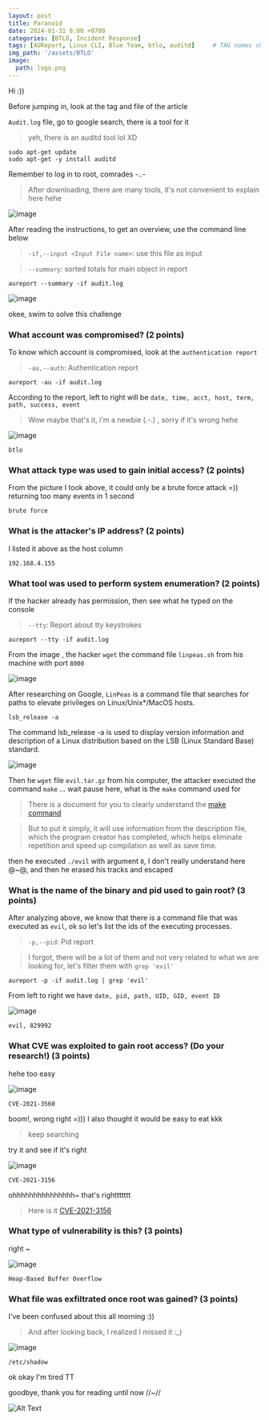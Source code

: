 ```yaml
--- 
layout: post
title: Paranoid
date: 2024-01-31 8:00 +0700
categories: [BTLO, Incident Response]
tags: [AUReport, Linux CLI, Blue Team, btlo, auditd]     # TAG names should always be lowercase
img_path: '/assets/BTLO'
image: 
  path: logo.png
--- 
```


Hi :))

Before jumping in, look at the tag and file of the article

`Audit.log` file, go to google search, there is a tool for it
> yeh, there is an auditd tool lol XD

```
sudo apt-get update
sudo apt-get -y install auditd
```

Remember to log in to root, comrades -..-
> After downloading, there are many tools, it's not convenient to explain here hehe

![image](https://github.com/zs0b/zs0b.github.io/assets/118095276/9d0d1f5a-2465-403d-a5c8-47f8362bbb17)

After reading the instructions, to get an overview, use the command line below
>  `-if,--input <Input File name>`: use this file as input

>  `--summary`: sorted totals for main object in report

```
aureport --summary -if audit.log 

```

![image](https://github.com/zs0b/zs0b.github.io/assets/118095276/6d91bfcb-725f-4c64-938c-1d749700594a)

okee, swim to solve this challenge

### What account was compromised? (2 points)
  
To know which account is compromised, look at the `authentication report`
> `-au,--auth`: Authentication report

```
aureport -au -if audit.log

```

According to the report, left to right will be `date, time, acct, host, term, path, success, event`
> Wow maybe that's it, i'm a newbie (.-.) , sorry if it's wrong hehe

![image](https://github.com/zs0b/zs0b.github.io/assets/118095276/d7a0f374-1579-4a09-9b33-c56acbfcde99)

`btlo`

### What attack type was used to gain initial access? (2 points)

From the picture I took above, it could only be a brute force attack =)) returning too many events in 1 second

`brute force`

### What is the attacker's IP address? (2 points)

I listed it above as the host column 

`192.168.4.155`

### What tool was used to perform system enumeration? (2 points)

If the hacker already has permission, then see what he typed on the console
> `--tty`: Report about tty keystrokes

```
aureport --tty -if audit.log

```

From the image , the hacker `wget` the command file `linpeas.sh` from his machine with port `8000`

![image](https://github.com/zs0b/zs0b.github.io/assets/118095276/c6508e62-5ee0-4dd7-ab6f-765acdfaea06)

After researching on Google, `LinPeas` is a command file that searches for paths to elevate privileges on Linux/Unix*/MacOS hosts.

```
lsb_release -a

```

The command lsb_release -a is used to display version information and description of a Linux distribution based on the LSB (Linux Standard Base) standard.

![image](https://github.com/zs0b/zs0b.github.io/assets/118095276/48ee62e1-c574-4bda-94a7-0f72ae8123d4)

Then he `wget` file `evil.tar.gz` from his computer, the attacker executed the command `make` ... wait pause here, what is the `make` command used for
> There is a document for you to clearly understand the [make command](https://www.ibm.com/docs/en/aix/7.2?topic=concepts-make-command)

> But to put it simply, it will use information from the description file, which the program creator has completed, which helps eliminate repetition and speed up compilation as well as save time.

then he executed `./evil` with argument `0`, I don't really understand here @~@, and then he erased his tracks and escaped

### What is the name of the binary and pid used to gain root? (3 points)

After analyzing above, we know that there is a command file that was executed as `evil`, ok so let's list the ids of the executing processes.
> `-p,--pid`: Pid report

> I forgot, there will be a lot of them and not very related to what we are looking for, let's filter them with `grep 'evil'`

```
aureport -p -if audit.log | grep 'evil'

```

From left to right we have `date, pid, path, UID, GID, event ID`

![image](https://github.com/zs0b/zs0b.github.io/assets/118095276/2ac907cc-298f-4288-a89e-77b72e267bb9)

`evil, 829992` 

### What CVE was exploited to gain root access? (Do your research!) (3 points)

hehe too easy

![image](https://github.com/zs0b/zs0b.github.io/assets/118095276/bb42068a-d5e7-4332-9398-2f7b30865353)

`CVE-2021-3560`

boom!, wrong right =))) I also thought it would be easy to eat kkk
> keep searching

try it and see if it's right

![image](https://github.com/zs0b/zs0b.github.io/assets/118095276/bf624bbb-080b-4698-b018-1fa8660efd6e)

`CVE-2021-3156`

ohhhhhhhhhhhhhhh~ that's righttttttt
> Here is it [CVE-2021-3156](https://www.alibabacloud.com/help/en/ecs/product-overview/vulnerability-announcement-or-linux-sudo-permission-vulnerability)

### What type of vulnerability is this? (3 points)

right ~ 

![image](https://github.com/zs0b/zs0b.github.io/assets/118095276/61b5223e-6f7a-4fc5-9404-fadf14177d41)

`Heap-Based Buffer Overflow`

### What file was exfiltrated once root was gained? (3 points)

I've been confused about this all morning :))
> And after looking back, I realized I missed it :_) 

![image](https://github.com/zs0b/zs0b.github.io/assets/118095276/9c182e97-22f6-4f75-949c-a8a8cc6b44cf)

`/etc/shadow`

ok okay I'm tired TT

goodbye, thank you for reading until now //~//

![Alt Text](https://media.giphy.com/media/nmBKiNb7h3tIv3BO8D/giphy.gif?cid=790b761183ingxqbsyfgt5y2bt92cadaqbpp5jl7drplf3a4&ep=v1_gifs_search&rid=giphy.gif&ct=g)
















